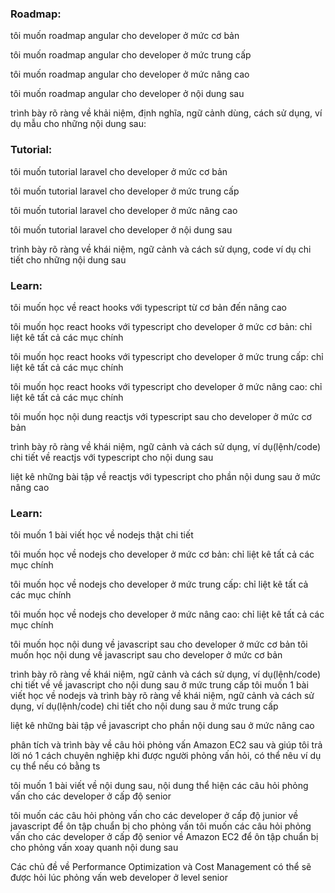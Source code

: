 ### Roadmap:

tôi muốn roadmap angular cho developer ở mức cơ bản

tôi muốn roadmap angular cho developer ở mức trung cấp

tôi muốn roadmap angular cho developer ở mức nâng cao

tôi muốn roadmap angular cho developer ở nội dung sau

trình bày rõ ràng về khải niệm, định nghĩa, ngữ cảnh dùng, cách sử dụng, ví dụ mẫu cho những nội dung sau:

### Tutorial:

tôi muốn tutorial laravel cho developer ở mức cơ bản

tôi muốn tutorial laravel cho developer ở mức trung cấp

tôi muốn tutorial laravel cho developer ở mức nâng cao

tôi muốn tutorial laravel cho developer ở nội dung sau

trình bày rõ ràng về khái niệm, ngữ cảnh và cách sử dụng, code ví dụ chi tiết cho những nội dung sau

### Learn:

tôi muốn học về react hooks với typescript từ cơ bản đến nâng cao

tôi muốn học react hooks với typescript cho developer ở mức cơ bản: chỉ liệt kê tất cả các mục chính

tôi muốn học react hooks với typescript cho developer ở mức trung cấp: chỉ liệt kê tất cả các mục chính

tôi muốn học react hooks với typescript cho developer ở mức nâng cao: chỉ liệt kê tất cả các mục chính

tôi muốn học nội dung reactjs với typescript sau cho developer ở mức cơ bản

trình bày rõ ràng về khái niệm, ngữ cảnh và cách sử dụng, ví dụ(lệnh/code) chi tiết về reactjs với typescript cho nội dung sau

liệt kê những bài tập về reactjs với typescript cho phần nội dung sau ở mức nâng cao

### Learn:

tôi muốn 1 bài viết học về nodejs thật chi tiết

tôi muốn học về nodejs cho developer ở mức cơ bản: chỉ liệt kê tất cả các mục chính

tôi muốn học về nodejs cho developer ở mức trung cấp: chỉ liệt kê tất cả các mục chính

tôi muốn học về nodejs cho developer ở mức nâng cao: chỉ liệt kê tất cả các mục chính

tôi muốn học nội dung về javascript sau cho developer ở mức cơ bản
tôi muốn học nội dung về javascript sau cho developer ở mức cơ bản

trình bày rõ ràng về khái niệm, ngữ cảnh và cách sử dụng, ví dụ(lệnh/code) chi tiết về về javascript cho nội dung sau ở mức trung cấp
tôi muốn 1 bài viết học về nodejs và trình bày rõ ràng về khái niệm, ngữ cảnh và cách sử dụng, ví dụ(lệnh/code) chi tiết cho nội dung sau ở mức trung cấp

liệt kê những bài tập về javascript cho phần nội dung sau ở mức nâng cao

phân tích và trình bày về câu hỏi phỏng vấn Amazon EC2 sau và giúp tôi trả lời nó 1 cách chuyên nghiệp khi được người phỏng vấn hỏi, có thể nêu ví dụ cụ thể nếu có bằng ts

tôi muốn 1 bài viết về nội dung sau, nội dung thể hiện các câu hỏi phỏng vấn cho các developer ở cấp độ senior

tôi muốn các câu hỏi phỏng vấn cho các developer ở cấp độ junior về javascript để ôn tập chuẩn bị cho phỏng vấn
tôi muốn các câu hỏi phỏng vấn cho các developer ở cấp độ senior về Amazon EC2 để ôn tập chuẩn bị cho phỏng vấn xoay quanh nội dung sau


Các chủ đề về Performance Optimization và Cost Management có thể sẽ được hỏi lúc phỏng vấn web developer ở level senior

